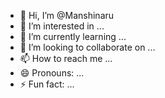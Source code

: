- 👋 Hi, I’m @Manshinaru
- 👀 I’m interested in ...
- 🌱 I’m currently learning ...
- 💞️ I’m looking to collaborate on ...
- 📫 How to reach me ...
- 😄 Pronouns: ...
- ⚡ Fun fact: ...

<!---
Manshinaru/Manshinaru is a ✨ special ✨ repository because its `README.md` (this file) appears on your GitHub profile.
You can click the Preview link to take a look at your changes.
--->
